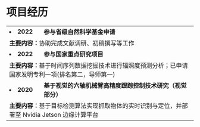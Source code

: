 # 项目经历
<!-- * **2022 &nbsp;&nbsp;&nbsp;&nbsp;&nbsp;&nbsp;&nbsp;&nbsp;&nbsp;&nbsp;&nbsp;&nbsp;&nbsp;&nbsp;&nbsp;&nbsp;参与省级自然科学基金申请**  
  主要内容：协助完成文献调研、初稿撰写等工作

* **2021-2022 &nbsp;&nbsp;&nbsp;&nbsp;&nbsp;&nbsp;&nbsp;参与国家重点研究项目**  
  主要内容：基于时间序列数据挖掘技术进行辐照度预测分析；已申请国家发明专利一项(排名第二，导师第一)

* **2020 &nbsp;&nbsp;&nbsp;&nbsp;&nbsp;&nbsp;&nbsp;&nbsp;&nbsp;&nbsp;&nbsp;&nbsp;&nbsp;&nbsp;&nbsp;&nbsp;基于视觉的六轴机械臂高精度跟踪控制技术研究（视觉部分）**  
  主要内容：基于目标检测算法实现抓取物体的实时识别与定位，并部署至 Nvidia Jetson 边缘计算平台 -->

<table frame=void rules=none>
    <tr>
        <td><li><b> 2022</b></li></td>
        <td><b>参与省级自然科学基金申请</b></td>
    </tr>
    <tr>
        <td colspan=2><b> 主要内容：</b>协助完成文献调研、初稿撰写等工作</td>
    </tr>
    <tr>
        <td><li><b> 2022</b></li></td>
        <td><b>参与国家重点研究项目</b></td>
    </tr>
    <tr>
        <td colspan=2><b> 主要内容：</b>基于时间序列数据挖掘技术进行辐照度预测分析；已申请国家发明专利一项(排名第二，导师第一)</td>
    </tr>
    <tr>
        <td><li><b> 2020</b></li></td>
        <td><b>基于视觉的六轴机械臂高精度跟踪控制技术研究（视觉部分）</b></td>
    </tr>
    <tr>
        <td colspan=2><b> 主要内容：</b>基于目标检测算法实现抓取物体的实时识别与定位，并部署至 Nvidia Jetson 边缘计算平台</td>
    </tr>
</table>